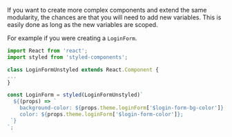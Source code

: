 If you want to create more complex components and extend the same modularity, the chances are that you will need to add
 new variables. This is easily done as long as the new variables are scoped.

For example if you were creating a `LoginForm`.

```js static
import React from 'react';
import styled from 'styled-components';

class LoginFormUnstyled extends React.Component {
...
}

const LoginForm = styled(LoginFormUnstyled)`
  ${(props) => `
    background-color: ${props.theme.loginForm['$login-form-bg-color']};
    color: ${props.theme.loginForm['$login-form-color']};
 `} 
`;

```
